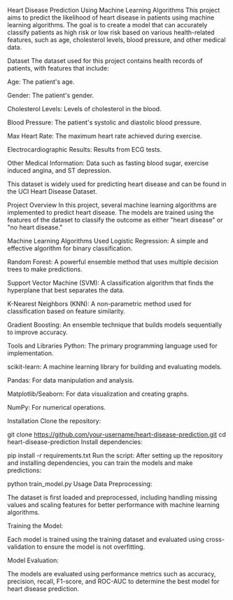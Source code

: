 Heart Disease Prediction Using Machine Learning Algorithms
This project aims to predict the likelihood of heart disease in patients using machine learning algorithms. The goal is to create a model that can accurately classify patients as high risk or low risk based on various health-related features, such as age, cholesterol levels, blood pressure, and other medical data.

Dataset
The dataset used for this project contains health records of patients, with features that include:

Age: The patient's age.

Gender: The patient's gender.

Cholesterol Levels: Levels of cholesterol in the blood.

Blood Pressure: The patient's systolic and diastolic blood pressure.

Max Heart Rate: The maximum heart rate achieved during exercise.

Electrocardiographic Results: Results from ECG tests.

Other Medical Information: Data such as fasting blood sugar, exercise induced angina, and ST depression.

This dataset is widely used for predicting heart disease and can be found in the UCI Heart Disease Dataset.

Project Overview
In this project, several machine learning algorithms are implemented to predict heart disease. The models are trained using the features of the dataset to classify the outcome as either "heart disease" or "no heart disease."

Machine Learning Algorithms Used
Logistic Regression: A simple and effective algorithm for binary classification.

Random Forest: A powerful ensemble method that uses multiple decision trees to make predictions.

Support Vector Machine (SVM): A classification algorithm that finds the hyperplane that best separates the data.

K-Nearest Neighbors (KNN): A non-parametric method used for classification based on feature similarity.

Gradient Boosting: An ensemble technique that builds models sequentially to improve accuracy.

Tools and Libraries
Python: The primary programming language used for implementation.

scikit-learn: A machine learning library for building and evaluating models.

Pandas: For data manipulation and analysis.

Matplotlib/Seaborn: For data visualization and creating graphs.

NumPy: For numerical operations.

Installation
Clone the repository:


git clone https://github.com/your-username/heart-disease-prediction.git
cd heart-disease-prediction
Install dependencies:


pip install -r requirements.txt
Run the script:
After setting up the repository and installing dependencies, you can train the models and make predictions:


python train_model.py
Usage
Data Preprocessing:

The dataset is first loaded and preprocessed, including handling missing values and scaling features for better performance with machine learning algorithms.

Training the Model:

Each model is trained using the training dataset and evaluated using cross-validation to ensure the model is not overfitting.

Model Evaluation:

The models are evaluated using performance metrics such as accuracy, precision, recall, F1-score, and ROC-AUC to determine the best model for heart disease prediction.
